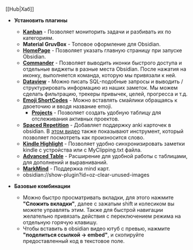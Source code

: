 [[Hub|Хаб]]
- **Установить плагины**
	- [**Kanban**](obsidian://show-plugin?id=obsidian-kanban) - Позволяет мониторить задачи и разбивать их по категориям.
	- **Material GruvBox** - Топовое оформление для Obsidian.
	- [**HomePage**](obsidian://show-plugin?id=homepage) - Позволяет указать главную страницу при запуске Obsidian.
	- [**Commander**](obsidian://show-plugin?id=cmdr) - Позволяет выводить иконки быстрого доступа и отдельные виджеты в разные места Obsidian. После нажатия на иконку, выполняется команда, которую мы привязали к ней.
	- [**Dataview**](obsidian://show-plugin?id=dataview) - Можно писать SQL-подобные запросы и выводить / структурировать информацию из наших заметок. Мы можем сделать фильтрацию, трекеры привычек, целей, прогресса и т.д.
	- [**Emoji ShortCodes**](obsidian://show-plugin?id=emoji-shortcodes) - Можно вставлять смайлики обращаясь к двоеточию и вводя название emoji.
		- [**Projects**](obsidian://show-plugin?id=obsidian-projects) - Позволяет создать удобную таблицу для отслеживания активных проектов.
	- [**Spaced Repetition**](obsidian://show-plugin?id=obsidian-spaced-repetition) - Добавляет поддержку anki карточек в obsidian. В [этом видео](https://www.youtube.com/watch?v=9TTCdcn19Ck) также показывают инструмент, который позволяет посмотреть как произносится слово.
	- **[Kindle Highlight](obsidian://show-plugin?id=obsidian-kindle-plugin)** - Позволяет удобно синхронизировать заметки kindle с устройства или с MyClipping.txt файла.
	- **[Advanced Table](obsidian://show-plugin?id=table-editor-obsidian)** - Расширение для удобной работы с таблицами, для дополнений и выравниваний.
	- **[MarkMind](obsidian://show-plugin?id=obsidian-markmind)** - Поддержка mind карт.
	- obsidian://show-plugin?id=oz-clear-unused-images

- **Базовые комбинации**
	- Можно быстро просматривать вкладки, для этого нажмите **"Сложить вкладки"**, далее с зажатым shift и колесиком вы можете управлять этим. Также для быстрой навигации желательно привязать действия с переключением режима на отдельную горячую клавишу.
	- Чтобы вставить в obsidian видео ютуб с превью, нажмите **"поделиться ссылкой -> embed"**, и скопируйте предоставленный код в текстовое поле.